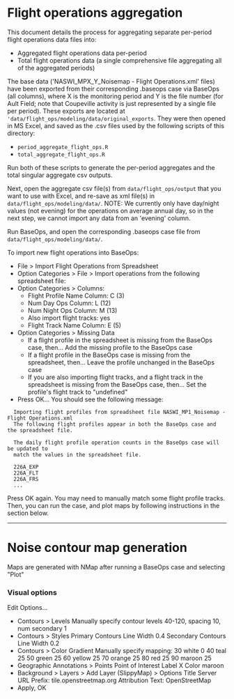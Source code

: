 # Flight operations aggregation

This document details the process for aggregating separate per-period flight operations data files into:
- Aggregated flight operations data per-period
- Total flight operations data (a single comprehensive file aggregating all of the aggregated periods)

The base data ('NASWI_MPX_Y_Noisemap - Flight Operations.xml' files) have been exported from their corresponding .baseops case via BaseOps (all columns), where X is the monitoring period and Y is the file number (for Ault Field; note that Coupeville activity is just represented by a single file per period). These exports are located at `'data/flight_ops/modeling/data/original_exports`. They were then opened in MS Excel, and saved as the .csv files used by the following scripts of this directory:

- `period_aggregate_flight_ops.R`
- `total_aggregate_flight_ops.R`

Run both of these scripts to generate the per-period aggregates and the total singular aggregate csv outputs.

Next, open the aggregate csv file(s) from `data/flight_ops/output` that you want to use with Excel, and re-save as xml file(s) in `data/flight_ops/modeling/data/`.
NOTE: We currently only have day/night values (not evening) for the operations on average annual day, so in the next step, we cannot import any data from an 'evening' column.

Run BaseOps, and open the corresponding .baseops case file from `data/flight_ops/modeling/data/`.

To import new flight operations into BaseOps:
- File > Import Flight Operations from Spreadsheet
- Option Categories > File > Import operations from the following spreadsheet file: <the xml file you just saved>
- Option Categories > Columns:
  - Flight Profile Name Column: C (3)
  - Num Day Ops Column: L (12)
  - Num Night Ops Column: M (13)
  - Also import flight tracks: yes
  - Flight Track Name Column: E (5)
- Option Categories > Missing Data
  - If a flight profile in the spreadsheet is missing from the BaseOps case, then... Add the missing profile to the BaseOps case
  - If a flight profile in the BaseOps case is missing from the spreadsheet, then... Leave the profile unchanged in the BaseOps case
  - If you are also importing flight tracks, and a flight track in the spreadsheet is missing from the BaseOps case, then... Set the profile's flight track to "undefined"
- Press OK... You should see the following message:

```
  Importing flight profiles from spreadsheet file NASWI_MP1_Noisemap - Flight Operations.xml
  The following flight profiles appear in both the BaseOps case and the spreadsheet file.

  The daily flight profile operation counts in the BaseOps case will be updated to
  match the values in the spreadsheet file.

  226A_EXP
  226A_FLT
  226A_FRS
  ...
```
Press OK again. You  may need to manually match some flight profile tracks. Then, you can run the case, and plot maps by following instructions in the section below.

---

# Noise contour map generation
Maps are generated with NMap after running a BaseOps case and selecting "Plot"

### Visual options
Edit Options...
- Contours > Levels
  Manually specify contour levels 40-120, spacing 10, num secondary 1
- Contours > Styles
  Primary Contours Line Width 0.4
  Secondary Contours Line Width 0.2
- Contours > Color Gradient
  Manually specify mapping:
  30 white 0
  40 teal 25
  50 green 25
  60 yellow 25
  70 orange 25
  80 red 25
  90 maroon 25
- Geographic Annotations > Points
  Point of Interest Label X
  Color maroon
- Background > Layers > Add Layer (SlippyMap) > Options
  Title Server URL Prefix: tile.openstreetmap.org
  Attribution Text: OpenStreetMap
- Apply, OK
